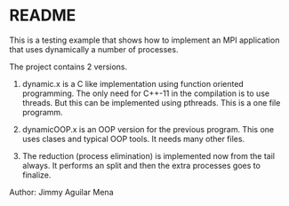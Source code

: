 README
======

This is a testing example that shows how to implement an MPI application that uses dynamically a number of processes.

The project contains 2 versions. 

1. dynamic.x is a C like implementation using function oriented programming. The only need for C++-11 in the compilation is to use threads. But this can be implemented using pthreads. This is a one file programm.

2. dynamicOOP.x is an OOP version for the previous program. This one uses clases and typical OOP tools. It needs many other files.

3. The reduction (process elimination) is implemented now from the tail always. It performs an split and then the extra processes goes to finalize.

Author: Jimmy Aguilar Mena
